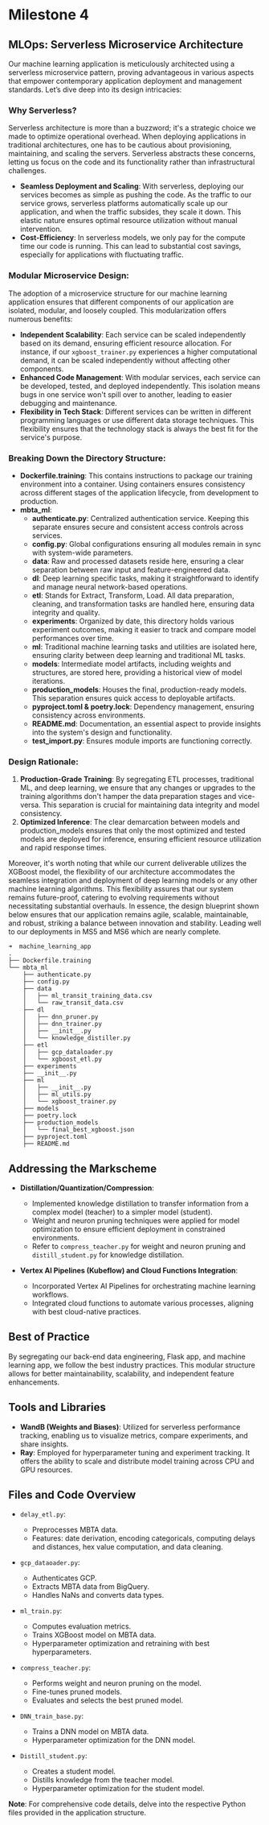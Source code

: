 # Milestone 4 

## MLOps: Serverless Microservice Architecture

Our machine learning application is meticulously architected using a serverless microservice pattern, proving advantageous in various aspects that empower contemporary application deployment and management standards. Let’s dive deep into its design intricacies:

### Why Serverless?

Serverless architecture is more than a buzzword; it's a strategic choice we made to optimize operational overhead. When deploying applications in traditional architectures, one has to be cautious about provisioning, maintaining, and scaling the servers. Serverless abstracts these concerns, letting us focus on the code and its functionality rather than infrastructural challenges.

- **Seamless Deployment and Scaling**: With serverless, deploying our services becomes as simple as pushing the code. As the traffic to our service grows, serverless platforms automatically scale up our application, and when the traffic subsides, they scale it down. This elastic nature ensures optimal resource utilization without manual intervention.
- **Cost-Efficiency**: In serverless models, we only pay for the compute time our code is running. This can lead to substantial cost savings, especially for applications with fluctuating traffic.

### Modular Microservice Design:

The adoption of a microservice structure for our machine learning application ensures that different components of our application are isolated, modular, and loosely coupled. This modularization offers numerous benefits:

- **Independent Scalability**: Each service can be scaled independently based on its demand, ensuring efficient resource allocation. For instance, if our `xgboost_trainer.py` experiences a higher computational demand, it can be scaled independently without affecting other components.
- **Enhanced Code Management**: With modular services, each service can be developed, tested, and deployed independently. This isolation means bugs in one service won't spill over to another, leading to easier debugging and maintenance.
- **Flexibility in Tech Stack**: Different services can be written in different programming languages or use different data storage techniques. This flexibility ensures that the technology stack is always the best fit for the service's purpose.

### Breaking Down the Directory Structure:

- **Dockerfile.training**: This contains instructions to package our training environment into a container. Using containers ensures consistency across different stages of the application lifecycle, from development to production.
- **mbta_ml**:
    - **authenticate.py**: Centralized authentication service. Keeping this separate ensures secure and consistent access controls across services.
    - **config.py**: Global configurations ensuring all modules remain in sync with system-wide parameters.
    - **data**: Raw and processed datasets reside here, ensuring a clear separation between raw input and feature-engineered data.
    - **dl**: Deep learning specific tasks, making it straightforward to identify and manage neural network-based operations.
    - **etl**: Stands for Extract, Transform, Load. All data preparation, cleaning, and transformation tasks are handled here, ensuring data integrity and quality.
    - **experiments**: Organized by date, this directory holds various experiment outcomes, making it easier to track and compare model performances over time.
    - **ml**: Traditional machine learning tasks and utilities are isolated here, ensuring clarity between deep learning and traditional ML tasks.
    - **models**: Intermediate model artifacts, including weights and structures, are stored here, providing a historical view of model iterations.
    - **production_models**: Houses the final, production-ready models. This separation ensures quick access to deployable artifacts.
    - **pyproject.toml & poetry.lock**: Dependency management, ensuring consistency across environments.
    - **README.md**: Documentation, an essential aspect to provide insights into the system's design and functionality.
    - **test_import.py**: Ensures module imports are functioning correctly.

### Design Rationale:

1. **Production-Grade Training**: By segregating ETL processes, traditional ML, and deep learning, we ensure that any changes or upgrades to the training algorithms don't hamper the data preparation stages and vice-versa. This separation is crucial for maintaining data integrity and model consistency.
2. **Optimized Inference**: The clear demarcation between models and production_models ensures that only the most optimized and tested models are deployed for inference, ensuring efficient resource utilization and rapid response times.

Moreover, it's worth noting that while our current deliverable utilizes the XGBoost model, the flexibility of our architecture accommodates the seamless integration and deployment of deep learning models or any other machine learning algorithms. This flexibility assures that our system remains future-proof, catering to evolving requirements without necessitating substantial overhauls. In essence, the design blueprint shown below ensures that our application remains agile, scalable, maintainable, and robust, striking a balance between innovation and stability. Leading well to our deployments in MS5 and MS6 which are nearly complete.

```
➜  machine_learning_app 
.
├── Dockerfile.training
└── mbta_ml
    ├── authenticate.py
    ├── config.py
    ├── data
    │   ├── ml_transit_training_data.csv
    │   └── raw_transit_data.csv
    ├── dl
    │   ├── dnn_pruner.py
    │   ├── dnn_trainer.py
    │   ├── __init__.py
    │   └── knowledge_distiller.py
    ├── etl
    │   ├── gcp_dataloader.py
    │   └── xgboost_etl.py
    ├── experiments
    ├── __init__.py
    ├── ml
    │   ├── __init__.py
    │   ├── ml_utils.py
    │   └── xgboost_trainer.py
    ├── models
    ├── poetry.lock
    ├── production_models
    │   └── final_best_xgboost.json
    ├── pyproject.toml
    ├── README.md
```
## Addressing the Markscheme

- **Distillation/Quantization/Compression**: 
    - Implemented knowledge distillation to transfer information from a complex model (teacher) to a simpler model (student).
    - Weight and neuron pruning techniques were applied for model optimization to ensure efficient deployment in constrained environments.
    - Refer to `compress_teacher.py` for weight and neuron pruning and `distill_student.py` for knowledge distillation.

- **Vertex AI Pipelines (Kubeflow) and Cloud Functions Integration**:
    - Incorporated Vertex AI Pipelines for orchestrating machine learning workflows.
    - Integrated cloud functions to automate various processes, aligning with best cloud-native practices.

## Best of Practice

By segregating our back-end data engineering, Flask app, and machine learning app, we follow the best industry practices. This modular structure allows for better maintainability, scalability, and independent feature enhancements.

## Tools and Libraries

- **WandB (Weights and Biases)**: Utilized for serverless performance tracking, enabling us to visualize metrics, compare experiments, and share insights.
- **Ray**: Employed for hyperparameter tuning and experiment tracking. It offers the ability to scale and distribute model training across CPU and GPU resources.

## Files and Code Overview

- `delay_etl.py`: 
    - Preprocesses MBTA data.
    - Features: date derivation, encoding categoricals, computing delays and distances, hex value computation, and data cleaning.

- `gcp_dataoader.py`:
    - Authenticates GCP.
    - Extracts MBTA data from BigQuery.
    - Handles NaNs and converts data types.

- `ml_train.py`:
    - Computes evaluation metrics.
    - Trains XGBoost model on MBTA data.
    - Hyperparameter optimization and retraining with best hyperparameters.

- `compress_teacher.py`:
    - Performs weight and neuron pruning on the model.
    - Fine-tunes pruned models.
    - Evaluates and selects the best pruned model.

- `DNN_train_base.py`:
    - Trains a DNN model on MBTA data.
    - Hyperparameter optimization for the DNN model.

- `Distill_student.py`:
    - Creates a student model.
    - Distills knowledge from the teacher model.
    - Hyperparameter optimization for the student model.

**Note**: For comprehensive code details, delve into the respective Python files provided in the application structure.